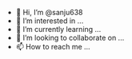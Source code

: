 - 👋 Hi, I’m @sanju638
- 👀 I’m interested in ...
- 🌱 I’m currently learning ...
- 💞️ I’m looking to collaborate on ...
- 📫 How to reach me ...

<!---
sanju638/sanju638 is a ✨ special ✨ repository because its `README.md` (this file) appears on your GitHub profile.
You can click the Preview link to take a look at your changes.
--->
